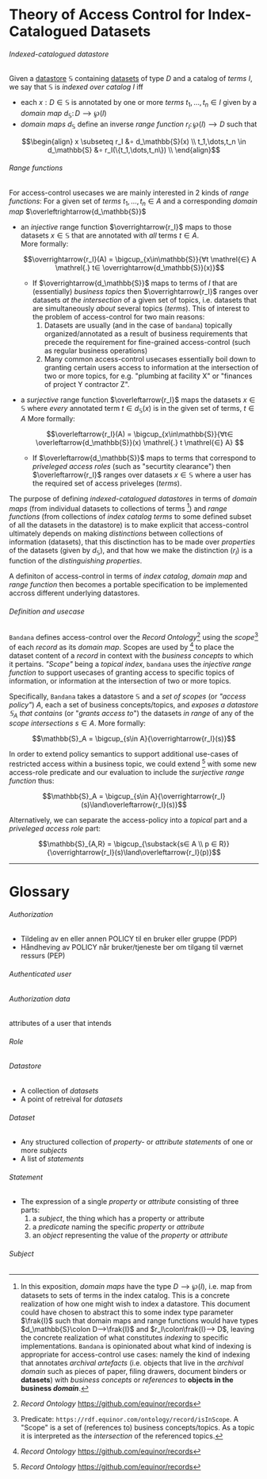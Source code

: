 # Theory of Access Control for Index-Catalogued Datasets
###### Indexed-catalogued datastore
Given a [datastore](#datastore) $\mathbb{S}$ containing [datasets](#dataset) of type $D$ and a catalog of *terms* $I$, we say that $\mathbb{S}$ is *indexed over catalog* $I$ iff
- each $x\mathrel{:}D ∈ \mathbb{S}$ is annotated by one or more *terms*  $t_1,\dots, t_n ∈ I$ given by a *domain map* $d_\mathbb{S}\colon D ⟶ \wp(I)$
- *domain maps* $d_\mathbb{S}$ define an inverse *range function* $r_I\colon\wp(I)⟶D$ such that
```math
\begin{align}
x \subseteq r_I &∘ d_\mathbb{S}(x) \\
t_1,\dots,t_n \in d_\mathbb{S} &∘ r_I(\{t_1,\dots,t_n\}) \\
\end{align}
```

###### Range functions
For access-control usecases we are mainly interested in 2 kinds of *range functions*:
For a given set of *terms* $t_1,\dots,t_n ∈ A$ and a corresponding *domain map* $\overleftrightarrow{d_\mathbb{S}}$
- an *injective* range function $\overrightarrow{r_I}$ maps to those datasets $x\in\mathbb{S}$ that are annotated with *all* terms $t∈ A$.  
  More formally:
  ```math
  \overrightarrow{r_I}(A) = \bigcup_{x\in\mathbb{S}}{∀t \mathrel{∈} A \mathrel{.} t∈ \overrightarrow{d_\mathbb{S}}(x)}
  ```
  - If $\overrightarrow{d_\mathbb{S}}$ maps to terms of $I$ that are (essentially) *business topics* then $\overrightarrow{r_I}$ ranges over datasets *at the intersection* of a given set of topics, i.e. datasets that are simultaneously *about* several topics (*terms*).
  This of interest to the problem of access-control for two main reasons:
    1. Datasets are usually (and in the case of `bandana`) topically organized/annotated as a result of business requirements that precede the requirement for fine-grained access-control (such as regular business operations)
    2. Many common access-control usecases essentially boil down to granting certain users access to information at the intersection of two or more topics, for e.g. "plumbing at facility X" or "finances of project Y contractor Z".

- a *surjective* range function $\overleftarrow{r_I}$ maps the datasets $x\in\mathbb{S}$ where *every* annotated term $t∈ d_\mathbb{S}(x)$ is in the given set of terms, $t∈ A$
  More formally:
  ```math
  \overleftarrow{r_I}(A) = \bigcup_{x\in\mathbb{S}}{∀t∈ \overleftarrow{d_\mathbb{S}}(x) \mathrel{.} t \mathrel{∈} A} 
  ```
  - If $\overleftarrow{d_\mathbb{S}}$ maps to terms that correspond to *priveleged access roles* (such as "securtity clearance") then $\overleftarrow{r_I}$ ranges over datasets $x ∈ \mathbb{S}$ where a user has the required set of access priveleges (*terms*).

The purpose of defining *indexed-catalogued datastores* in terms of *domain maps* (from individual datasets to collections of terms [^1]) and *range functions* (from collections of *index catalog terms* to some defined subset of all the datasets in the datastore) is to make explicit that access-control ultimately depends on making *distinctions* between collections of information (datasets), that this disctinction has to be made over *properties* of the datasets (given by $d_\mathbb{S}$), and that how we make the distinction ($r_I$) is a function of the *distinguishing properties*.

A definiton of access-control in terms of *index catalog*, *domain map* and *range function* then becomes a portable specification to be implemented accross different underlying datastores.

###### Definition and usecase
`Bandana` defines access-control over the *Record Ontology*[^RO] using the *scope*[^3] of each *record* as its *domain map*. Scopes are used by [^RO] to place the dataset content of a *record* in context with the *business concepts* to which it pertains. *"Scope"* being a *topical index*, `bandana` uses the *injective range function* to support usecases of granting access to specific topics of information, or information at the intersection of two or more topics.

Specifically, `Bandana` takes a datastore $\mathbb{S}$ and a *set of scopes* (or *"access policy"*) $A$, each a set of business concepts/topics, and *exposes a datastore $\mathbb{S}_A$ that contains* (or "*grants access to*") the datasets *in range* of any of the *scope intersections* $s∈A$.
More formally:
```math
\mathbb{S}_A = \bigcup_{s\in A}{\overrightarrow{r_I}(s)}
```
In order to extend policy semantics to support additional use-cases of restricted access within a business topic, we could extend [^RO] with some new access-role predicate and our evaluation to include the *surjective range function* thus:
```math
\mathbb{S}_A = \bigcup_{s\in A}{\overrightarrow{r_I}(s)\land\overleftarrow{r_I}(s)}
```
Alternatively, we can separate the access-policy into a *topical* part and a *priveleged access role* part:
```math
\mathbb{S}_{A,R} = \bigcup_{\substack{s∈ A \\ p ∈ R}}{\overrightarrow{r_I}(s)\land\overleftarrow{r_I}(p)}
```



---

# Glossary
###### *Authorization*
  - Tildeling av en eller annen POLICY til en bruker eller gruppe (PDP)
  - Håndheving av POLICY når bruker/tjeneste ber om tilgang til værnet ressurs (PEP)
###### *Authenticated user*
###### *Authorization data*
attributes of a user that intends 
###### *Role*
###### *Datastore*
- A collection of *datasets*
- A point of retreival for *datasets*
###### *Dataset*
- Any structured collection of *property-* or *attribute* *statements* of one or more *subjects*
- A list of *statements*
###### *Statement*
- The expression of a single *property* or *attribute* consisting of three parts:
  1. a *subject*, the thing which has a property or attribute
  2. a *predicate* naming the specific *property* or *attribute*
  3. an *object* representing the value of the *property* or *attribute*
###### *Subject*

 [^1]: In this exposition, *domain maps* have the type $D⟶\wp(I)$, i.e. map from datasets to sets of terms in the index catalog. This is a concrete realization of how one might wish to index a datastore. This document could have chosen to abstract this to some index type parameter $\frak{I}$ such that domain maps and range functions would have types $d_\mathbb{S}\colon D⟶\frak{I}$ and $r_I\colon\frak{I}⟶ D$, leaving the concrete realization of what constitutes *indexing* to specific implementations. `Bandana` is opinionated about what kind of indexing is appropriate for access-control use cases: namely the kind of indexing that annotates *archival artefacts* (i.e. objects that live in the *archival domain* such as pieces of paper, filing drawers, document binders or **datasets**) with *business concepts* or *references* to **objects in the business *domain***.

[^RO]:*Record Ontology* https://github.com/equinor/records

[^3]: Predicate: `https://rdf.equinor.com/ontology/record/isInScope`. A "Scope" is a set of (references to) business concepts/topics. As a topic it is interpreted as the *intersection* of  the referenced topics.
